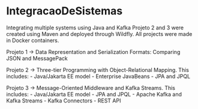 # IntegracaoDeSistemas
Integrating multiple systems using Java and Kafka
Projeto 2 and 3 were created using Maven and deployed through Wildfly. All projects were made in Docker containers.

Projeto 1 -> Data Representation and Serialization Formats: Comparing JSON and MessagePack

Projeto 2 -> Three-tier	Programming	with Object-Relational Mapping. This includes:
              - Java/Jakarta EE model
              - Enterprise JavaBeans
              - JPA and JPQL  
              
Projeto 3 -> Message-Oriented Middleware and Kafka Streams. This includes:
              - Java/Jakarta EE model
              - JPA and JPQL 
              - Apache Kafka and Kafka Streams
              - Kafka Connectors
              - REST API  
